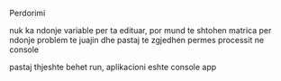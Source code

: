 ﻿Perdorimi

nuk ka ndonje variable per ta edituar, por mund te shtohen matrica per ndonje problem te juajin dhe pastaj te zgjedhen permes processit ne console

pastaj thjeshte behet run, aplikacioni eshte console app